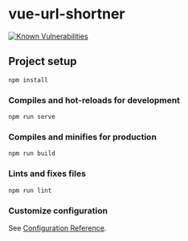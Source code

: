 # vue-url-shortner

[![Known Vulnerabilities](https://snyk.io/test/github/peterdee/vue-url-shortner/badge.svg?targetFile=package.json)](https://snyk.io/test/github/peterdee/vue-url-shortner?targetFile=package.json)

## Project setup
```
npm install
```

### Compiles and hot-reloads for development
```
npm run serve
```

### Compiles and minifies for production
```
npm run build
```

### Lints and fixes files
```
npm run lint
```

### Customize configuration
See [Configuration Reference](https://cli.vuejs.org/config/).
